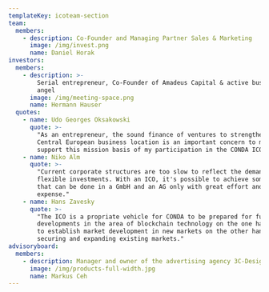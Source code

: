 ```yaml
---
templateKey: icoteam-section
team:
  members:
    - description: Co-Founder and Managing Partner Sales & Marketing
      image: /img/invest.png
      name: Daniel Horak
investors:
  members:
    - description: >-
        Serial entrepreneur, Co-Founder of Amadeus Capital & active business
        angel
      image: /img/meeting-space.png
      name: Hermann Hauser
  quotes:
    - name: Udo Georges Oksakowski
      quote: >-
        "As an entrepreneur, the sound finance of ventures to strengthen the
        Central European business location is an important concern to me and to
        support this mission basis of my participation in the CONDA ICO."
    - name: Niko Alm
      quote: >-
        "Current corporate structures are too slow to reflect the demand for
        flexible investments. With an ICO, it's possible to achieve something
        that can be done in a GmbH and an AG only with great effort and
        expense."
    - name: Hans Zavesky
      quote: >-
        "The ICO is a propriate vehicle for CONDA to be prepared for future
        developments in the area of blockchain technology on the one hand, and
        to establish market development in new markets on the other hand while
        securing and expanding existing markets."
advisoryboard:
  members:
    - description: Manager and owner of the advertising agency 3C-Design
      image: /img/products-full-width.jpg
      name: Markus Ceh
---
```



